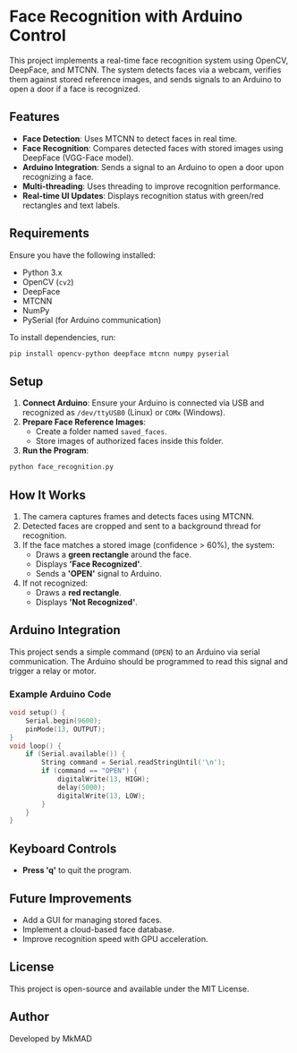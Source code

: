 # Face Recognition with Arduino Control

This project implements a real-time face recognition system using OpenCV, DeepFace, and MTCNN. The system detects faces via a webcam, verifies them against stored reference images, and sends signals to an Arduino to open a door if a face is recognized.

## Features
- **Face Detection**: Uses MTCNN to detect faces in real time.
- **Face Recognition**: Compares detected faces with stored images using DeepFace (VGG-Face model).
- **Arduino Integration**: Sends a signal to an Arduino to open a door upon recognizing a face.
- **Multi-threading**: Uses threading to improve recognition performance.
- **Real-time UI Updates**: Displays recognition status with green/red rectangles and text labels.

## Requirements

Ensure you have the following installed:

- Python 3.x
- OpenCV (`cv2`)
- DeepFace
- MTCNN
- NumPy
- PySerial (for Arduino communication)

To install dependencies, run:
```bash
pip install opencv-python deepface mtcnn numpy pyserial
```

## Setup
1. **Connect Arduino**: Ensure your Arduino is connected via USB and recognized as `/dev/ttyUSB0` (Linux) or `COMx` (Windows).
2. **Prepare Face Reference Images**:
   - Create a folder named `saved_faces`.
   - Store images of authorized faces inside this folder.
3. **Run the Program**:
```bash
python face_recognition.py
```

## How It Works
1. The camera captures frames and detects faces using MTCNN.
2. Detected faces are cropped and sent to a background thread for recognition.
3. If the face matches a stored image (confidence > 60%), the system:
   - Draws a **green rectangle** around the face.
   - Displays **'Face Recognized'**.
   - Sends a **'OPEN'** signal to Arduino.
4. If not recognized:
   - Draws a **red rectangle**.
   - Displays **'Not Recognized'**.

## Arduino Integration
This project sends a simple command (`OPEN`) to an Arduino via serial communication. The Arduino should be programmed to read this signal and trigger a relay or motor.

### Example Arduino Code
```cpp
void setup() {
    Serial.begin(9600);
    pinMode(13, OUTPUT);
}
void loop() {
    if (Serial.available()) {
        String command = Serial.readStringUntil('\n');
        if (command == "OPEN") {
            digitalWrite(13, HIGH);
            delay(5000);
            digitalWrite(13, LOW);
        }
    }
}
```

## Keyboard Controls
- **Press 'q'** to quit the program.

## Future Improvements
- Add a GUI for managing stored faces.
- Implement a cloud-based face database.
- Improve recognition speed with GPU acceleration.

## License
This project is open-source and available under the MIT License.

## Author
Developed by MkMAD

